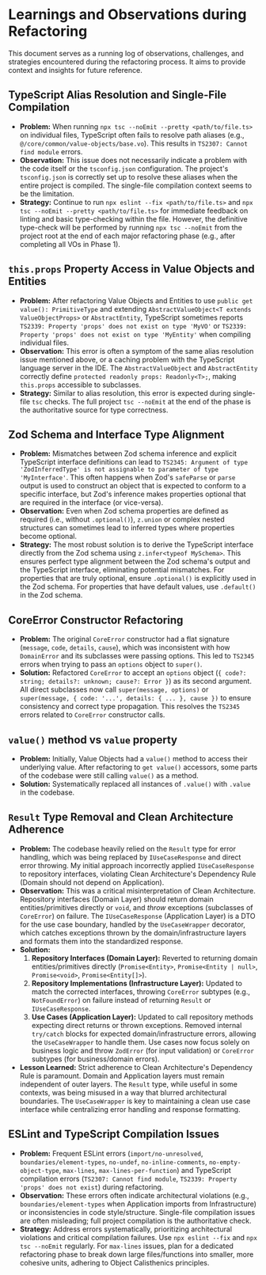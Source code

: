 # Learnings and Observations during Refactoring

This document serves as a running log of observations, challenges, and strategies encountered during the refactoring process. It aims to provide context and insights for future reference.

## TypeScript Alias Resolution and Single-File Compilation

- **Problem:** When running `npx tsc --noEmit --pretty <path/to/file.ts>` on individual files, TypeScript often fails to resolve path aliases (e.g., `@/core/common/value-objects/base.vo`). This results in `TS2307: Cannot find module` errors.
- **Observation:** This issue does not necessarily indicate a problem with the code itself or the `tsconfig.json` configuration. The project's `tsconfig.json` is correctly set up to resolve these aliases when the entire project is compiled. The single-file compilation context seems to be the limitation.
- **Strategy:** Continue to run `npx eslint --fix <path/to/file.ts>` and `npx tsc --noEmit --pretty <path/to/file.ts>` for immediate feedback on linting and basic type-checking within the file. However, the definitive type-check will be performed by running `npx tsc --noEmit` from the project root at the end of each major refactoring phase (e.g., after completing all VOs in Phase 1).

## `this.props` Property Access in Value Objects and Entities

- **Problem:** After refactoring Value Objects and Entities to use `public get value(): PrimitiveType` and extending `AbstractValueObject<T extends ValueObjectProps>` or `AbstractEntity`, TypeScript sometimes reports `TS2339: Property 'props' does not exist on type 'MyVO'` or `TS2339: Property 'props' does not exist on type 'MyEntity'` when compiling individual files.
- **Observation:** This error is often a symptom of the same alias resolution issue mentioned above, or a caching problem with the TypeScript language server in the IDE. The `AbstractValueObject` and `AbstractEntity` correctly define `protected readonly props: Readonly<T>;`, making `this.props` accessible to subclasses.
- **Strategy:** Similar to alias resolution, this error is expected during single-file `tsc` checks. The full project `tsc --noEmit` at the end of the phase is the authoritative source for type correctness.

## Zod Schema and Interface Type Alignment

- **Problem:** Mismatches between Zod schema inference and explicit TypeScript interface definitions can lead to `TS2345: Argument of type 'ZodInferredType' is not assignable to parameter of type 'MyInterface'`. This often happens when Zod's `safeParse` or `parse` output is used to construct an object that is expected to conform to a specific interface, but Zod's inference makes properties optional that are required in the interface (or vice-versa).
- **Observation:** Even when Zod schema properties are defined as required (i.e., without `.optional()`), `z.union` or complex nested structures can sometimes lead to inferred types where properties become optional.
- **Strategy:** The most robust solution is to derive the TypeScript interface directly from the Zod schema using `z.infer<typeof MySchema>`. This ensures perfect type alignment between the Zod schema's output and the TypeScript interface, eliminating potential mismatches. For properties that are truly optional, ensure `.optional()` is explicitly used in the Zod schema. For properties that have default values, use `.default()` in the Zod schema.

## CoreError Constructor Refactoring

- **Problem:** The original `CoreError` constructor had a flat signature (`message`, `code`, `details`, `cause`), which was inconsistent with how `DomainError` and its subclasses were passing options. This led to `TS2345` errors when trying to pass an `options` object to `super()`.
- **Solution:** Refactored `CoreError` to accept an `options` object (`{ code?: string; details?: unknown; cause?: Error }`) as its second argument. All direct subclasses now call `super(message, options)` or `super(message, { code: '...', details: { ... }, cause })` to ensure consistency and correct type propagation. This resolves the `TS2345` errors related to `CoreError` constructor calls.

## `value()` method vs `value` property

- **Problem:** Initially, Value Objects had a `value()` method to access their underlying value. After refactoring to `get value()` accessors, some parts of the codebase were still calling `value()` as a method.
- **Solution:** Systematically replaced all instances of `.value()` with `.value` in the codebase.

## `Result` Type Removal and Clean Architecture Adherence

- **Problem:** The codebase heavily relied on the `Result` type for error handling, which was being replaced by `IUseCaseResponse` and direct error throwing. My initial approach incorrectly applied `IUseCaseResponse` to repository interfaces, violating Clean Architecture's Dependency Rule (Domain should not depend on Application).
- **Observation:** This was a critical misinterpretation of Clean Architecture. Repository interfaces (Domain Layer) should return domain entities/primitives directly or `void`, and *throw* exceptions (subclasses of `CoreError`) on failure. The `IUseCaseResponse` (Application Layer) is a DTO for the use case boundary, handled by the `UseCaseWrapper` decorator, which catches exceptions thrown by the domain/infrastructure layers and formats them into the standardized response.
- **Solution:**
    1.  **Repository Interfaces (Domain Layer):** Reverted to returning domain entities/primitives directly (`Promise<Entity>`, `Promise<Entity | null>`, `Promise<void>`, `Promise<Entity[]>`).
    2.  **Repository Implementations (Infrastructure Layer):** Updated to match the corrected interfaces, throwing `CoreError` subtypes (e.g., `NotFoundError`) on failure instead of returning `Result` or `IUseCaseResponse`.
    3.  **Use Cases (Application Layer):** Updated to call repository methods expecting direct returns or thrown exceptions. Removed internal `try/catch` blocks for expected domain/infrastructure errors, allowing the `UseCaseWrapper` to handle them. Use cases now focus solely on business logic and throw `ZodError` (for input validation) or `CoreError` subtypes (for business/domain errors).
- **Lesson Learned:** Strict adherence to Clean Architecture's Dependency Rule is paramount. Domain and Application layers must remain independent of outer layers. The `Result` type, while useful in some contexts, was being misused in a way that blurred architectural boundaries. The `UseCaseWrapper` is key to maintaining a clean use case interface while centralizing error handling and response formatting.

## ESLint and TypeScript Compilation Issues

- **Problem:** Frequent ESLint errors (`import/no-unresolved`, `boundaries/element-types`, `no-undef`, `no-inline-comments`, `no-empty-object-type`, `max-lines`, `max-lines-per-function`) and TypeScript compilation errors (`TS2307: Cannot find module`, `TS2339: Property 'props' does not exist`) during refactoring.
- **Observation:** These errors often indicate architectural violations (e.g., `boundaries/element-types` when Application imports from Infrastructure) or inconsistencies in code style/structure. Single-file compilation issues are often misleading; full project compilation is the authoritative check.
- **Strategy:** Address errors systematically, prioritizing architectural violations and critical compilation failures. Use `npx eslint --fix` and `npx tsc --noEmit` regularly. For `max-lines` issues, plan for a dedicated refactoring phase to break down large files/functions into smaller, more cohesive units, adhering to Object Calisthenics principles.
